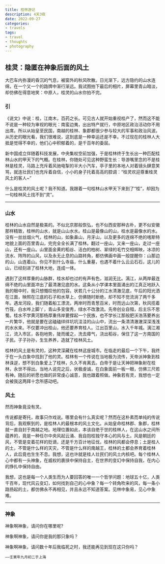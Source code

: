 ```yaml
---
title: 桂林游记
description: 4天3夜
date: 2022-09-27
categories:
- travels
tags:
- travel
- thoughts
- photography
---
```


## 桂灵：隐匿在神象后面的风土

大巴车内弥漫的昏沉的气息，被窗外的秋风吹散。日光渐下，远方隐约的山水连绵，在一个又一个的路牌中渐行渐远。我试图拍下最后的相片，屏幕里青山暗淡，却仿佛在得意地笑：中原人，桂灵的山水你拍不完。

### 引

《说文》中说：桂，江南木，百药之长。可见古人就开始重视桂产了，然而这不能不说是一种较为审视的眼光：南蛮边夷，出出特产就行，中原地区政治活动你不用出席。所以从始皇至民国，南越的桂林、象郡都很少参与较大的军事和政治风波。从历史的眼光看，我们很难说，这到底是一种幸运还是不幸。不过现在的桂林人大抵是觉得不幸的，他们心中积郁着的，是千百年的委屈。

新中国成立伴随着科技发展，中央集权空前加强，于是桂林终于生长出一种匹配桂林山水的甲天下的气概。在桂林，你随处可见这种野蛮生长：导游嘴里念的不是桂林是桂灵，马路上充斥着风驰电掣的半大小汽车，亭子里的本地人对着镜头肆意笑骂，就连壮民们也充斥着自信，小小的身子托着高高的腔调：“桂灵欢迎尊重桂灵风土的客人~”

什么是桂灵的风土呢？我不知道。我跟着一句桂林山水甲天下来到了“桂”，却因为一句桂林风土找不到“灵”。

---

### 山水

桂林的山水自然是极美的。不似北京那般恢弘，也不似西安那种古朴，更不似安徽那样精致，桂林的山水，就是山山水水。桂山是最像山的山，桂水是最像水的水。没有一丝丝烟火气，桂林的山，如象鼻山，月牙山，以及更多的连绵不绝的喀斯特地貌上面的百里青山，完完全全长满了桂林。翻过一座山，又来一座山，走过一座山，还有一座山。山里面金黄的稻谷、洁白的柏树、翠绿的毛竹交相辉映，冰凉的流水、阵阵的山风，以及永无止息的山路转角，都仿佛画中画一般提醒你：山那边的山，山连着山。你见不到什么寺庙，什么重墓，也遇不着什么云云石石，这儿的山，已经刻进了桂林大地，连成一体。

遇到了这样厚重的山脉群，桂水却也过的有声有色，滋润无比。漓江，从两岸最连绵不绝的山里面冲出了最清澈见底的水。这条从小学课本里面涌出的江真正地跃入我的眼中时，我只想慨叹他的包容。状若几十公分的江水清澈见底，午后的阳光洒在江面，映照在江底的石子和水草上，仿佛随时断绝，却不知不觉流淌了两千多年。遇龙河段，我们随着船工漂流，两岸时而青葱百米，时而远山次第，秋风揽着竹筏，白水哗上脚丫，青山多变俊秀，绿水不改激流。先帝创业自殂，后主乐不思蜀。桂水不学黄河那杨厚重伟岸要撑起一个民族，也不学长江那般肥沃浩荡要养出一片繁华，他就是要在这磕磕绊绊坑坑洼洼的山山中，流出一条清清澈澈深深浅浅的水水来。不仅要冲出桂山，他还要养育桂人。江出百里山，水入千年城。漓江湘江，流入市区，各抱地势，陡而缓之，洗去瘴气，浇出稻谷，保住了这一方南国的子民。子子孙孙，生生养养，造就了桂林风土。

桂林的风土是有灵的，这种灵深藏在桂林这座城市。在临走的最后一个下午，我终于在一头白象中找到了他的灵。桂林有一个传说在当地极为流传，天帝派神象到桂林诛逆，想不到白象爱上了桂林，久久不肯离去。白帝于是让天神把神象射在桂林，永世不得出。当地人说完之后，状极虔诚，在白象面前一板一眼，仿佛三尺若有神。随后的祈愿也做的非常虔心诚意，我也跟着照做。神象若有灵，我想也一定会被我这两拜十念所感动吧。

### 风土


然而神象竟没有灵。

传说都是寄托，故事只作戏说。哪里会有什么真实呢？然而在这朴素而单纯的传说背后，我观察到的，是桂林人的最根本的风土文化。从始皇命桂林郡、象郡，桂林就一直自封于南越之地。地理位置如此，本该自绝于世的桂林人，在这山水之间所蕴养的，竟是一种任尔中央风起云涌、我自抱桂独守本心的风与土。风是朝廷的风，不管是变着花样的贬谪，还是千方百计地征伐，桂林的风都会停息；土是桂人的土，不管是什么样的天灾，不管是什么样的南越王，桂林的土都会养育着桂林人，此后竟也生生不息。我想，这也许就是桂人壮民们的风土内核吧。每个桂林人心中都有一头神象，在威权的裹挟中保持自主，在世界的变幻中保持自我，在内心的挣扎中保持自由。

我想，这也是每一个人类生而为人要回答的唯一一个哲学问题：地球五十亿，人类千百年，现代风云变幻，如何找到自己的心中象？每一个转角吹来的风，每一条小路扬起的土，都仿佛永不再相见，并且永远不知道答案。见林中象易，见心中象难。

---
### 神象

神象啊神象，请问你在哪里呢?

神象啊神象，请问你是我的那只象吗？

神象啊神象，请问数十年后我临死之时，我还能再见到现在这只你吗？

    ——壬寅年九月初二于上海
